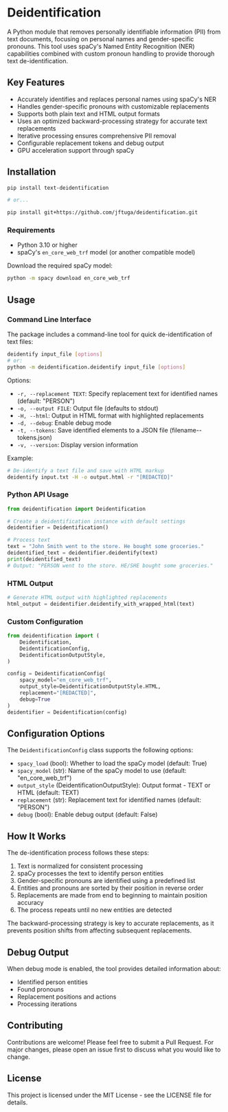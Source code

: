 # Deidentification

A Python module that removes personally identifiable information (PII) from text documents, focusing on personal names and gender-specific pronouns. This tool uses spaCy's Named Entity Recognition (NER) capabilities combined with custom pronoun handling to provide thorough text de-identification.

## Key Features

- Accurately identifies and replaces personal names using spaCy's NER
- Handles gender-specific pronouns with customizable replacements
- Supports both plain text and HTML output formats
- Uses an optimized backward-processing strategy for accurate text replacements
- Iterative processing ensures comprehensive PII removal
- Configurable replacement tokens and debug output
- GPU acceleration support through spaCy

## Installation

```bash
pip install text-deidentification

# or...

pip install git+https://github.com/jftuga/deidentification.git
```

### Requirements

- Python 3.10 or higher
- spaCy's `en_core_web_trf` model (or another compatible model)

Download the required spaCy model:
```bash
python -m spacy download en_core_web_trf
```

## Usage

### Command Line Interface

The package includes a command-line tool for quick de-identification of text files:

```bash
deidentify input_file [options]
# or:
python -m deidentification.deidentify input_file [options]
```

Options:
- `-r, --replacement TEXT`: Specify replacement text for identified names (default: "PERSON")
- `-o, --output FILE`: Output file (defaults to stdout)
- `-H, --html`: Output in HTML format with highlighted replacements
- `-d, --debug`: Enable debug mode
- `-t, --tokens`: Save identified elements to a JSON file (filename--tokens.json)
- `-v, --version`: Display version information

Example:
```bash
# De-identify a text file and save with HTML markup
deidentify input.txt -H -o output.html -r "[REDACTED]"
```

### Python API Usage

```python
from deidentification import Deidentification

# Create a deidentification instance with default settings
deidentifier = Deidentification()

# Process text
text = "John Smith went to the store. He bought some groceries."
deidentified_text = deidentifier.deidentify(text)
print(deidentified_text)
# Output: "PERSON went to the store. HE/SHE bought some groceries."
```

### HTML Output

```python
# Generate HTML output with highlighted replacements
html_output = deidentifier.deidentify_with_wrapped_html(text)
```

### Custom Configuration

```python
from deidentification import (
    Deidentification,
    DeidentificationConfig,
    DeidentificationOutputStyle,
)

config = DeidentificationConfig(
    spacy_model="en_core_web_trf",
    output_style=DeidentificationOutputStyle.HTML,
    replacement="[REDACTED]",
    debug=True
)
deidentifier = Deidentification(config)
```

## Configuration Options

The `DeidentificationConfig` class supports the following options:

- `spacy_load` (bool): Whether to load the spaCy model (default: True)
- `spacy_model` (str): Name of the spaCy model to use (default: "en_core_web_trf")
- `output_style` (DeidentificationOutputStyle): Output format - TEXT or HTML (default: TEXT)
- `replacement` (str): Replacement text for identified names (default: "PERSON")
- `debug` (bool): Enable debug output (default: False)

## How It Works

The de-identification process follows these steps:

1. Text is normalized for consistent processing
2. spaCy processes the text to identify person entities
3. Gender-specific pronouns are identified using a predefined list
4. Entities and pronouns are sorted by their position in reverse order
5. Replacements are made from end to beginning to maintain position accuracy
6. The process repeats until no new entities are detected

The backward-processing strategy is key to accurate replacements, as it prevents position shifts from affecting subsequent replacements.

## Debug Output

When debug mode is enabled, the tool provides detailed information about:
- Identified person entities
- Found pronouns
- Replacement positions and actions
- Processing iterations

## Contributing

Contributions are welcome! Please feel free to submit a Pull Request. For major changes, please open an issue first to discuss what you would like to change.

## License

This project is licensed under the MIT License - see the LICENSE file for details.
